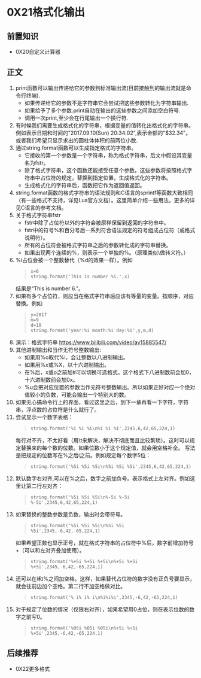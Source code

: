 # 0X21格式化输出
## 前置知识
* 0X20自定义计算器
## 正文
1. print函数可以输出传递给它的参数到标准输出流(目前接触到的输出流就是命令行终端).
    * 如果传递给它的参数不是字符串它会尝试把这些参数转化为字符串输出.
    * 如果给予了多个参数.print自动在输出的这些参数之间添加空白符号.
    * 调用一次print,至少会在行尾输出一个换行符.
2.  有时候我们需要生成格式化的字符串，根据变量的值转化出格式化的字符串。例如表示日期和时间的"2017.09.10(Sun) 20:34:02",表示金额的"$32.34"。或者我们希望只显示求出的圆柱体体积的前两位小数.
3. 通过string.format函数可以生成指定格式的字符串。
    * 它接收的第一个参数是一个字符串，称为格式字符串，后文中假设其变量名为fstr。
    * 除了格式字符串，这个函数还能接受任意个参数。这些参数将按照格式字符串中占位符的规定，替换到指定位置，生成格式化的字符串。
    * 生成格式化的字符串后，函数把它作为返回值返回。
4. string.format函数的格式字符串的语法规则和C语言的sprintf等函数大致相同（有一些格式不支持，详见Lua官方文档）。这里简单介绍一些用法，更多的详见C语言的参考文档。
5. 关于格式字符串fstr
    * fstr中除了占位符以外的字符会被原样保留到返回的字符串中。
    * fstr中的符号%和百分号后一系列符合语法规定的符号组成占位符（或格式说明符）。
    * 所有的占位符会被格式字符串之后的参数转化成的字符串替换。
    *  如果出现两个连续的%，则表示一个单独的%。（原理类似\做转义符。）
6. %i占位会被一个整数替代（%d的效果一样）。例如
    >```
    >x=6
    >string.format('This is number %i.',x)
    >```
    结果是“This is number 6.”。
7. 如果有多个占位符，则应当在格式字符串后应该有等量的变量。按顺序，对应替换。例如:
    >```
    >y=2017
    >m=9
    >d=10
    >string.format('year:%i month:%i day:%i',y,m,d)
    >```
8. 演示：格式字符串 <https://www.bilibili.com/video/av15885547/>
9. 其他进制输出和当作无符号整数输出:
    * 如果用%o取代%i，会让整数以八进制输出。
    * 如果用%x或%X，以十六进制输出。
    * 在%后，x或o之前加#可以切换可选格式。这个格式下八进制数前会加0，十六进制数前会加0x。
    * %u会把对应位置的参数当作无符号整数输出。所以如果正好对应一个绝对值较小的负数，可能会输出一个特别大的数。
10. 如果无心搞命令行上的界面，看过这里之后，到下一章再看一下字符，字符串，浮点数的占位符是什么就行了。
11. 尝试显示一个数字表格：
    >```
    >string.format('%i %i %i\n%i %i %i',2345,6,42,65,224,1)
    >```
    每行对不齐，不太好看（用\t来解决，解决不彻底而且比较繁琐）。这时可以规定替换来的每个数的位数。如果位数小于这个规定值，就会用空格补全。
    写法是把规定的位数写在%之后i之前。例如规定每个数字5位：
    >```
    >string.format('%5i %5i %5i\n%5i %5i %5i',2345,6,42,65,224,1)
    >```
12. 默认数字右对齐,可以在%之后，数字之前加负号。表示格式上左对齐。例如这里让第二行左对齐：
    >```
    >string.format('%5i %5i %5i\n%-5i %-5i %-5i',2345,6,42,65,224,1)
    >```
13. 如果替换的整数参数是负数，输出时会带符号。
    >```
    >string.format('%5i %5i %5i\n%5i %5i %5i',2345,-6,42,-65,224,1)
    >```
    如果希望正数也显示正号，就在格式字符串的占位符中%后，数字前增加符号+（可以和左对齐叠加使用）。
    >```
    >string.format('%+5i %+5i %+5i\n%+5i %+5i %+5i',2345,-6,42,-65,224,1)
    >```
14. 还可以在i和%之间加空格。这样，如果替代占位符的数字没有正负号要显示，就会往前边加个空格。第二行不加空格做对比。
    >```
    >string.format('% i% i% i\n%i%i%i',2345,-6,42,-65,224,1)
    >```
15. 对于规定了位数的情况（仅限右对齐），如果希望用0占位，则在表示位数的数字之前写0。
    >```
    >string.format('%05i %05i %05i\n%+5i %+5i %+5i',2345,-6,42,-65,224,1)
    >```
## 后续推荐
* 0X22更多格式